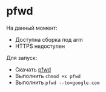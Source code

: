 # pfwd

На данный момент:
- Доступна сборка под arm
- HTTPS недоступен

Для запуск:
- Скачать [pfwd](./pfwd)
- Выполнить `chmod +x pfwd`
- Выполнить `pfwd --to=google.com`
